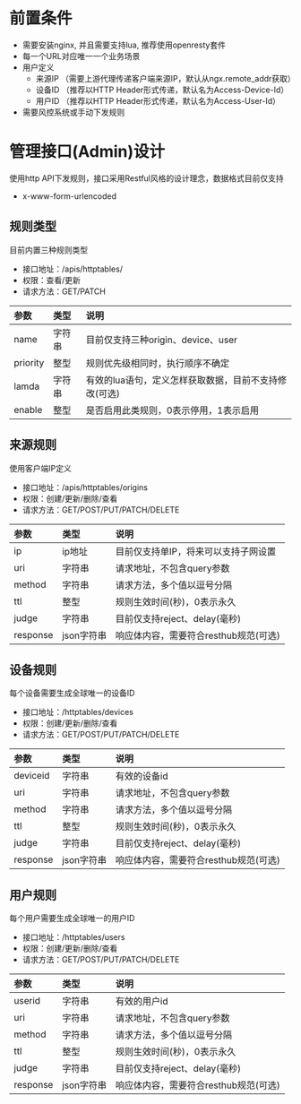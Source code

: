 # 前置条件

* 需要安装nginx, 并且需要支持lua, 推荐使用openresty套件
* 每一个URL对应唯一一个业务场景
* 用户定义
  * 来源IP （需要上游代理传递客户端来源IP，默认从ngx.remote_addr获取）
  * 设备ID （推荐以HTTP Header形式传递，默认名为Access-Device-Id）
  * 用户ID （推荐以HTTP Header形式传递，默认名为Access-User-Id）
* 需要风控系统或手动下发规则

# 管理接口(Admin)设计
使用http API下发规则，接口采用Restful风格的设计理念，数据格式目前仅支持

* x-www-form-urlencoded

## 规则类型
目前内置三种规则类型

* 接口地址：/apis/httptables/  
* 权限：查看/更新
* 请求方法：GET/PATCH

| 参数 | 类型 | 说明 |
| :-----|:----| :----|
| name    | 字符串    | 目前仅支持三种origin、device、user    |
| priority    | 整型    |  规则优先级相同时，执行顺序不确定   |
| lamda    | 字符串    |   有效的lua语句，定义怎样获取数据，目前不支持修改(可选)  |
| enable    | 整型    |   是否启用此类规则，0表示停用，1表示启用  |


## 来源规则
使用客户端IP定义

* 接口地址：/apis/httptables/origins  
* 权限：创建/更新/删除/查看 
* 请求方法：GET/POST/PUT/PATCH/DELETE


| 参数 | 类型 | 说明 |
| :-----|:----| :----|
| ip    | ip地址    | 目前仅支持单IP，将来可以支持子网设置    |
| uri    | 字符串    | 请求地址，不包含query参数    |
| method    | 字符串    | 请求方法，多个值以逗号分隔    |
| ttl    | 整型    |  规则生效时间(秒)，0表示永久   |
| judge    | 字符串    |   目前仅支持reject、delay(毫秒)  |
| response    | json字符串    |   响应体内容，需要符合resthub规范(可选)  |

## 设备规则
每个设备需要生成全球唯一的设备ID

* 接口地址：/httptables/devices 
* 权限：创建/更新/删除/查看 
* 请求方法：GET/POST/PUT/PATCH/DELETE

| 参数 | 类型 | 说明 |
| :-----|:----| :----|
| deviceid    | 字符串    | 有效的设备id    |
| uri    | 字符串    | 请求地址，不包含query参数    |
| method    | 字符串    | 请求方法，多个值以逗号分隔    |
| ttl    | 整型    |  规则生效时间(秒)，0表示永久   |
| judge    | 字符串    |   目前仅支持reject、delay(毫秒)  |
| response    | json字符串    |   响应体内容，需要符合resthub规范(可选) |
## 用户规则
每个用户需要生成全球唯一的用户ID

* 接口地址：/httptables/users 
* 权限：创建/更新/删除/查看 
* 请求方法：GET/POST/PUT/PATCH/DELETE

| 参数 | 类型 | 说明 |
| :-----|:----| :----|
| userid    | 字符串    | 有效的用户id    |
| uri    | 字符串    | 请求地址，不包含query参数    |
| method    | 字符串    | 请求方法，多个值以逗号分隔    |
| ttl    | 整型    |  规则生效时间(秒)，0表示永久   |
| judge    | 字符串    |   目前仅支持reject、delay(毫秒)  |
| response    | json字符串    |   响应体内容，需要符合resthub规范(可选)  |



